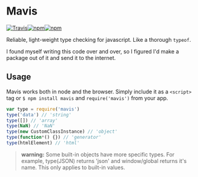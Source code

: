# Mavis
[![Travis](https://img.shields.io/travis/PsychoLlama/mavis.svg?style=flat-square)](https://travis-ci.org/PsychoLlama/mavis.svg?branch=master)[![npm](https://img.shields.io/npm/dt/mavis.svg?style=flat-square)](https://www.npmjs.com/package/mavis)[![npm](https://img.shields.io/npm/v/mavis.svg?style=flat-square)](https://www.npmjs.com/package/mavis)

Reliable, light-weight type checking for javascript. Like a thorough `typeof`.

I found myself writing this code over and over, so I figured I'd make a package out of it and send it to the internet.

## Usage

Mavis works both in node and the browser. Simply include it as a `<script>` tag or `$ npm install mavis` and `require('mavis')` from your app.

```javascript
var type = require('mavis')
type('data') // 'string'
type([]) // 'array'
type(NaN) // 'NaN'
type(new CustomClassInstance) // 'object'
type(function*() {}) // 'generator'
type(htmlElement) // 'html'
```

> **warning:** Some built-in objects have more specific types. For example, type(JSON) returns 'json' and window/global returns it's name. This only applies to built-in values.